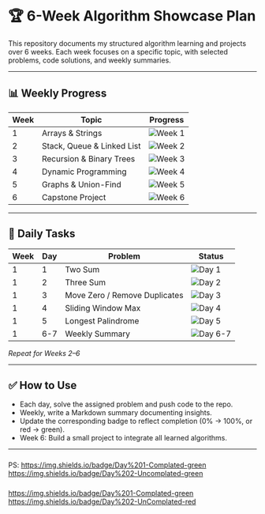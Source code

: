 # 🏆 6-Week Algorithm Showcase Plan

This repository documents my structured algorithm learning and projects over 6 weeks. Each week focuses on a specific topic, with selected problems, code solutions, and weekly summaries.

---

## 📊 Weekly Progress

| Week | Topic | Progress |
|------|-------|----------|
| 1 | Arrays & Strings | ![Week 1](https://img.shields.io/badge/Progress-0%25-red) |
| 2 | Stack, Queue & Linked List | ![Week 2](https://img.shields.io/badge/Progress-0%25-red) |
| 3 | Recursion & Binary Trees | ![Week 3](https://img.shields.io/badge/Progress-0%25-red) |
| 4 | Dynamic Programming | ![Week 4](https://img.shields.io/badge/Progress-0%25-red) |
| 5 | Graphs & Union-Find | ![Week 5](https://img.shields.io/badge/Progress-0%25-red) |
| 6 | Capstone Project | ![Week 6](https://img.shields.io/badge/Progress-0%25-red) |

---

## 📅 Daily Tasks

| Week | Day | Problem | Status |
|------|-----|---------|--------|
| 1 | 1 | Two Sum | ![Day 1](https://img.shields.io/badge/Day%201-uncomplated-red) |
| 1 | 2 | Three Sum | ![Day 2](https://img.shields.io/badge/Day%202-uncomplated-red) |
| 1 | 3 | Move Zero / Remove Duplicates | ![Day 3](https://img.shields.io/badge/Day%203-uncomplated-red) |
| 1 | 4 | Sliding Window Max | ![Day 4](https://img.shields.io/badge/Day%204-uncomplated-red) |
| 1 | 5 | Longest Palindrome | ![Day 5](https://img.shields.io/badge/Day%205-uncomplated-red) |
| 1 | 6-7 | Weekly Summary | ![Day 6-7](https://img.shields.io/badge/Day%206-uncomplated-red) |

*Repeat for Weeks 2–6*

---

## ✅ How to Use
- Each day, solve the assigned problem and push code to the repo.  
- Weekly, write a Markdown summary documenting insights.  
- Update the corresponding badge to reflect completion (0% → 100%, or red → green).  
- Week 6: Build a small project to integrate all learned algorithms.

---

###
PS:
https://img.shields.io/badge/Day%201-Complated-green
https://img.shields.io/badge/Day%202-Uncomplated-green

###
https://img.shields.io/badge/Day%201-Complated-green
https://img.shields.io/badge/Day%202-UnComplated-red



